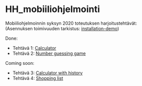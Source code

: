 # HH_mobiiliohjelmointi

Mobiiliohjelmoinnin syksyn 2020 toteutuksen harjoitustehtävät:
(Asennuksen toimivuuden tarkistus: [installation-demo](/installation-demo/App.js))

Done:
- Tehtävä 1: [Calculator](/Calculator/App.js)
- Tehtävä 2: [Number guessing game](/Number_guessing_game/App.js)

Coming soon:
- Tehtävä 3: [Calculator with history](/Calculator_with_history/App.js)
- Tehtävä 4: [Shopping list](/Shopping_list/App.js)
